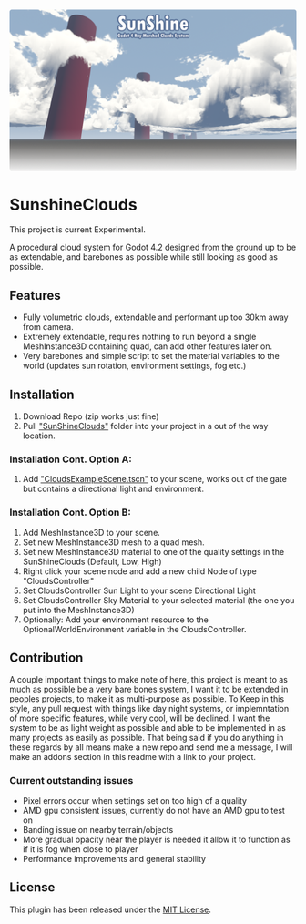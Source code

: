<img src="https://github.com/Bonkahe/SunshineClouds/blob/main/GithubStuff/ProcCloudsGithubLogo.png">

# SunshineClouds
This project is current Experimental.

A procedural cloud system for Godot 4.2 designed from the ground up to be as extendable, and barebones as possible while still looking as good as possible.

## Features
* Fully volumetric clouds, extendable and performant up too 30km away from camera.
* Extremely extendable, requires nothing to run beyond a single MeshInstance3D containing quad, can add other features later on.
* Very barebones and simple script to set the material variables to the world (updates sun rotation, environment settings, fog etc.)

## Installation
1. Download Repo (zip works just fine)
2. Pull ["SunShineClouds"](https://github.com/Bonkahe/SunshineClouds/tree/main/SunShineClouds) folder into your project in a out of the way location.

### Installation Cont. Option A:
1. Add ["CloudsExampleScene.tscn"](https://github.com/Bonkahe/SunshineClouds/blob/main/SunShineClouds/CloudsExampleScene.tscn) to your scene, works out of the gate but contains a directional light and environment.

### Installation Cont. Option B:
1. Add MeshInstance3D to your scene.
2. Set new MeshInstance3D mesh to a quad mesh.
3. Set new MeshInstance3D material to one of the quality settings in the SunShineClouds (Default, Low, High)
4. Right click your scene node and add a new child Node of type "CloudsController"
5. Set CloudsController Sun Light to your scene Directional Light
6. Set CloudsController Sky Material to your selected material (the one you put into the MeshInstance3D)
7. Optionally: Add your environment resource to the OptionalWorldEnvironment variable in the CloudsController.

## Contribution
A couple important things to make note of here, this project is meant to as much as possible be a very bare bones system, I want it to be extended in peoples projects, to make it as multi-purpose as possible.
To Keep in this style, any pull request with things like day night systems, or implemntation of more specific features, while very cool, will be declined. I want the system to be as light weight as possible and able to be
implemented in as many projects as easily as possible.
That being said if you do anything in these regards by all means make a new repo and send me a message, I will make an addons section in this readme with a link to your project.

### Current outstanding issues
* Pixel errors occur when settings set on too high of a quality
* AMD gpu consistent issues, currently do not have an AMD gpu to test on
* Banding issue on nearby terrain/objects
* More gradual opacity near the player is needed it allow it to function as if it is fog when close to player
* Performance improvements and general stability


## License
This plugin has been released under the [MIT License](https://github.com/Bonkahe/SunshineClouds/blob/main/LICENSE).
